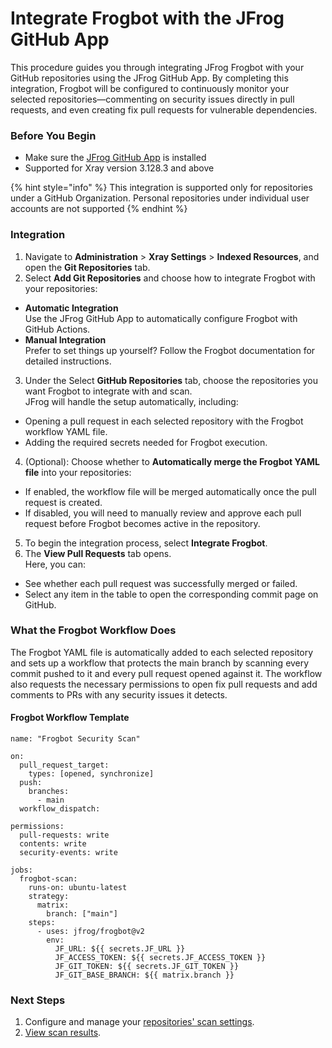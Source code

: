 # Integrate Frogbot with the JFrog GitHub App

This procedure guides you through integrating JFrog Frogbot with your GitHub repositories using the JFrog GitHub App. By completing this integration, Frogbot will be configured to continuously monitor your selected repositories—commenting on security issues directly in pull requests, and even creating fix pull requests for vulnerable dependencies.

### Before You Begin

* Make sure the [JFrog GitHub App](https://jfrog.com/help/r/jfrog-platform-administration-documentation/integration-with-github) is installed
* Supported for Xray version 3.128.3 and above

{% hint style="info" %}
This integration is supported only for repositories under a GitHub Organization. Personal repositories under individual user accounts are not supported
{% endhint %}

### Integration

1. Navigate to **Administration** > **Xray Settings** > **Indexed Resources**, and open the **Git Repositories** tab.
2. Select **Add Git Repositories** and choose how to integrate Frogbot with your repositories:

* **Automatic Integration**\
  Use the JFrog GitHub App to automatically configure Frogbot with GitHub Actions.
* **Manual Integration**\
  Prefer to set things up yourself? Follow the Frogbot documentation for detailed instructions.

3. Under the Select **GitHub Repositories** tab, choose the repositories you want Frogbot to integrate with and scan.\
   JFrog will handle the setup automatically, including:

* Opening a pull request in each selected repository with the Frogbot workflow YAML file.
* Adding the required secrets needed for Frogbot execution.

4. (Optional): Choose whether to **Automatically merge the Frogbot YAML file** into your repositories:

* If enabled, the workflow file will be merged automatically once the pull request is created.
* If disabled, you will need to manually review and approve each pull request before Frogbot becomes active in the repository.

5. To begin the integration process, select **Integrate Frogbot**.
6. The **View Pull Requests** tab opens.\
   Here, you can:

* See whether each pull request was successfully merged or failed.
* Select any item in the table to open the corresponding commit page on GitHub.

### What the Frogbot Workflow Does

The Frogbot YAML file is automatically added to each selected repository and sets up a workflow that protects the main branch by scanning every commit pushed to it and every pull request opened against it. The workflow also requests the necessary permissions to open fix pull requests and add comments to PRs with any security issues it detects.

#### Frogbot Workflow Template

```
name: "Frogbot Security Scan"

on:
  pull_request_target: 
    types: [opened, synchronize]
  push:
    branches:
      - main
  workflow_dispatch:

permissions:
  pull-requests: write
  contents: write
  security-events: write

jobs:
  frogbot-scan:
    runs-on: ubuntu-latest
    strategy:
      matrix:
        branch: ["main"]
    steps:
      - uses: jfrog/frogbot@v2
        env:
          JF_URL: ${{ secrets.JF_URL }}
          JF_ACCESS_TOKEN: ${{ secrets.JF_ACCESS_TOKEN }}
          JF_GIT_TOKEN: ${{ secrets.JF_GIT_TOKEN }}
          JF_GIT_BASE_BRANCH: ${{ matrix.branch }}
```

### Next Steps

1. Configure and manage your [repositories' scan settings](https://jfrog.com/help/r/jfrog-security-user-guide/shift-left-on-security/git-repository-scans-and-results/git-repository-configuration).
2. [View scan results](https://jfrog.com/help/r/jfrog-security-user-guide/shift-left-on-security/git-repository-scans-and-results/view-git-repository-scan-results).
